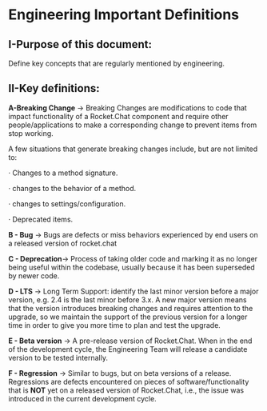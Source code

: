 # Engineering Important Definitions

## I-Purpose of this document:

Define key concepts that are regularly mentioned by engineering.&#x20;

## II-Key definitions:

**A-Breaking Change** -> Breaking Changes are modifications to code that impact functionality of a Rocket.Chat component and require other people/applications to make a corresponding change to prevent items from stop working.

A few situations that generate breaking changes include, but are not limited to: &#x20;

·         Changes to a method signature.

·         changes to the behavior of a method.

·         changes to settings/configuration.

·         Deprecated items.

**B - Bug** -> Bugs are defects or miss behaviors experienced by end users on a released version of rocket.chat

**C - Deprecation**-> Process of taking older code and marking it as no longer being useful within the codebase, usually because it has been superseded by newer code.

**D - LTS** -> Long Term Support: identify the last minor version before a major version, e.g. 2.4 is the last minor before 3.x. A new major version means that the version introduces breaking changes and requires attention to the upgrade, so we maintain the support of the previous version for a longer time in order to give you more time to plan and test the upgrade.

**E - Beta version** -> A pre-release version of Rocket.Chat. When in the end of the development cycle, the Engineering Team will release a candidate version to be tested internally.

**F - Regression** -> Similar to bugs, but on beta versions of a release. Regressions are defects encountered on pieces of software/functionality that is **NOT** yet on a released version of Rocket.Chat, i.e., the issue was introduced in the current development cycle.
